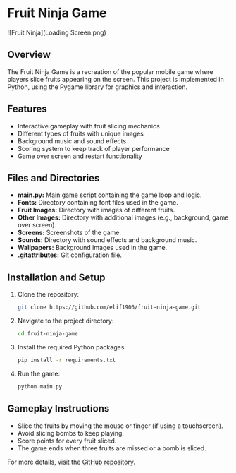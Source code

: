 # Fruit Ninja Game

![Fruit Ninja](Loading Screen.png)

## Overview
The Fruit Ninja Game is a recreation of the popular mobile game where players slice fruits appearing on the screen. This project is implemented in Python, using the Pygame library for graphics and interaction.

## Features
- Interactive gameplay with fruit slicing mechanics
- Different types of fruits with unique images
- Background music and sound effects
- Scoring system to keep track of player performance
- Game over screen and restart functionality

## Files and Directories
- **main.py:** Main game script containing the game loop and logic.
- **Fonts:** Directory containing font files used in the game.
- **Fruit Images:** Directory with images of different fruits.
- **Other Images:** Directory with additional images (e.g., background, game over screen).
- **Screens:** Screenshots of the game.
- **Sounds:** Directory with sound effects and background music.
- **Wallpapers:** Background images used in the game.
- **.gitattributes:** Git configuration file.

## Installation and Setup
1. Clone the repository:
    ```sh
    git clone https://github.com/elif1906/fruit-ninja-game.git
    ```
2. Navigate to the project directory:
    ```sh
    cd fruit-ninja-game
    ```
3. Install the required Python packages:
    ```sh
    pip install -r requirements.txt
    ```
4. Run the game:
    ```sh
    python main.py
    ```

## Gameplay Instructions
- Slice the fruits by moving the mouse or finger (if using a touchscreen).
- Avoid slicing bombs to keep playing.
- Score points for every fruit sliced.
- The game ends when three fruits are missed or a bomb is sliced.



For more details, visit the [GitHub repository](https://github.com/elif1906/fruit-ninja-game).
